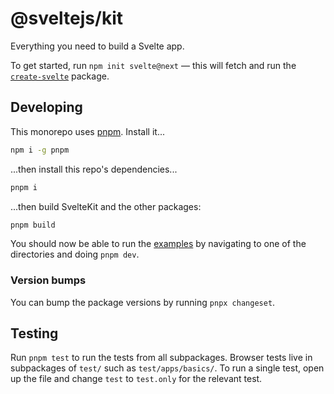 # @sveltejs/kit

Everything you need to build a Svelte app.

To get started, run `npm init svelte@next` — this will fetch and run the [`create-svelte`](packages/create-svelte) package.

## Developing

This monorepo uses [pnpm](https://pnpm.js.org/en/). Install it...

```bash
npm i -g pnpm
```

...then install this repo's dependencies...

```bash
pnpm i
```

...then build SvelteKit and the other packages:

```bash
pnpm build
```

You should now be able to run the [examples](examples) by navigating to one of the directories and doing `pnpm dev`.

### Version bumps

You can bump the package versions by running `pnpx changeset`.

## Testing

Run `pnpm test` to run the tests from all subpackages. Browser tests live in subpackages of `test/` such as `test/apps/basics/`. To run a single test, open up the file and change `test` to `test.only` for the relevant test.
